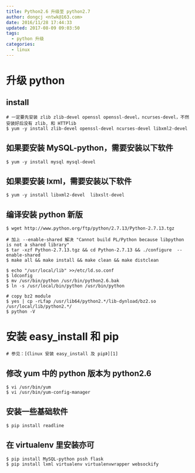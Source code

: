 ```yaml
---
title: Python2.6 升级至 python2.7
author: dongcj <ntwk@163.com>
date: 2016/11/28 17:44:33
updated: 2017-08-09 09:03:50
tags:
  - python 升级
categories:
  - linux
---
```


# 升级 python
## install
    # 一定要先安装 zlib zlib-devel openssl openssl-devel，ncurses-devel，不然安装好后没有 zlib, 和 HTTPlib
    $ yum -y install zlib-devel openssl-devel ncurses-devel libxml2-devel

## 如果要安装 MySQL-python，需要安装以下软件
    $ yum -y install mysql mysql-devel

## 如果要安装 lxml，需要安装以下软件
    $ yum -y install libxml2-devel  libxslt-devel

## 编译安装 python 新版
    $ wget http://www.python.org/ftp/python/2.7.13/Python-2.7.13.tgz

    # 加上 --enable-shared 解决 "Cannot build PL/Python because libpython is not a shared library"
    $ tar -xzf Python-2.7.13.tgz && cd Python-2.7.13 && ./configure  --enable-shared
    $ make all && make install && make clean && make distclean

    $ echo "/usr/local/lib" >>/etc/ld.so.conf
    $ ldconfig
    $ mv /usr/bin/python /usr/bin/python2.6.bak
    $ ln -s /usr/local/bin/python /usr/bin/python

    # copy bz2 module
    $ yes | cp -rLfap /usr/lib64/python2.*/lib-dynload/bz2.so /usr/local/lib/python2.*/
    $ python -V

# 安装 easy_install 和 pip
    # 参见：[《linux 安装 easy_install 及 pip》][1]

## 修改 yum 中的 python 版本为 **python2.6**
    $ vi /usr/bin/yum
    $ vi /usr/bin/yum-config-manager

## 安装一些基础软件
    $ pip install readline

## 在 virtualenv 里安装亦可
    $ pip install MySQL-python pssh flask
    $ pip install lxml virtualenv virtualenvwrapper websockify


  [1]: http://blog.dongcj.com/linux/linux%E5%AE%89%E8%A3%85easy_install%E5%8F%8Apip/